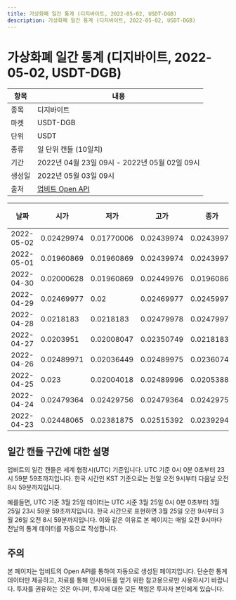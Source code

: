 ```yaml
---
title: 가상화폐 일간 통계 (디지바이트, 2022-05-02, USDT-DGB)
description: 가상화폐 일간 통계 (디지바이트, 2022-05-02, USDT-DGB)
---
```



가상화폐 일간 통계 (디지바이트, 2022-05-02, USDT-DGB)
===

|항목|내용|
|--|--|
|종목|디지바이트|
|마켓|USDT-DGB|
|단위|USDT|
|종류|일 단위 캔들 (10일치)|
|기간|2022년 04월 23일 09시 - 2022년 05월 02일 09시|
|생성일|2022년 05월 03일 09시|
|출처|[업비트 Open API](https://docs.upbit.com)|


|날짜|시가|저가|고가|종가|비고|
|--|--|--|--|--|--|
|2022-05-02|0.02429974|0.01770006|0.02439974|0.02439974|    |
|2022-05-01|0.01960869|0.01960869|0.02439974|0.02439974|    |
|2022-04-30|0.02000628|0.01960869|0.02449976|0.01960869|    |
|2022-04-29|0.02469977|0.02|0.02469977|0.02459976|    |
|2022-04-28|0.0218183|0.0218183|0.02479978|0.02479978|    |
|2022-04-27|0.0203951|0.02008047|0.02350749|0.0218183|    |
|2022-04-26|0.02489971|0.02036449|0.02489975|0.02360749|    |
|2022-04-25|0.023|0.02004018|0.02489996|0.02053888|    |
|2022-04-24|0.02479364|0.02429756|0.02479364|0.02429756|    |
|2022-04-23|0.02448065|0.02381875|0.02515392|0.02392946|    |


일간 캔들 구간에 대한 설명
---


업비트의 일간 캔들은 세계 협정시(UTC) 기준입니다. 
UTC 기준 0시 0분 0초부터 23시 59분 59초까지입니다. 
한국 시간인 KST 기준으로는 전일 오전 9시부터 다음날 오전 8시 59분까지입니다. 


예를들면, UTC 기준 3월 25일 데이터는 UTC 시준 3월 25일 0시 0분 0초부터 3월 25일 23시 59분 59초까지입니다. 
한국 시간으로 표현하면 3월 25일 오전 9시부터 3월 26일 오전 8시 59분까지입니다. 
이와 같은 이유로 본 페이지는 매일 오전 9시마다 전날의 통계 데이터를 자동으로 작성합니다. 


주의
---


본 페이지는 업비트의 Open API를 통하여 자동으로 생성된 페이지입니다. 
단순한 통계 데이터만 제공하고, 자료를 통해 인사이트를 얻기 위한 참고용으로만 사용하시기 바랍니다. 
투자를 권유하는 것은 아니며, 투자에 대한 모든 책임은 투자자 본인에게 있습니다. 
